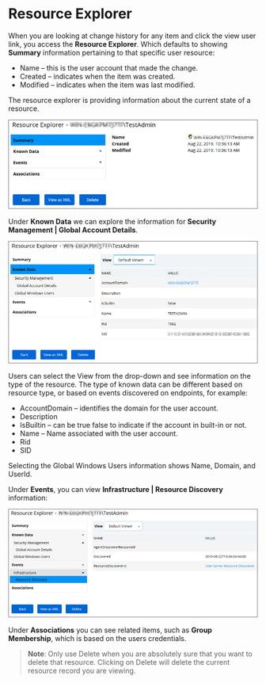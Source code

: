 [title]: # (. Resource Explorer)
[tags]: # (details)
[priority]: # (2110)
# Resource Explorer

When you are looking at change history for any item and click the view user link, you access the __Resource Explorer__.
Which defaults to showing __Summary__ information pertaining to that specific user resource:

* Name – this is the user account that made the change.
* Created – indicates when the item was created.
* Modified – indicates when the item was last modified.

The resource explorer is providing information about the current state of a resource.

![Resource Explorer Summary](images/resource-explorer/summary.png)

Under __Known Data__ we can explore the information for __Security Management | Global Account Details__.

![Known Data](images/resource-explorer/known-data.png)

Users can select the View from the drop-down and see information on the type of the resource. The type of known data can be different based on resource type, or based on events discovered on endpoints, for example:

* AccountDomain – identifies the domain for the user account.
* Description
* IsBuiltin – can be true false to indicate if the account in built-in or not.
* Name – Name associated with the user account.
* Rid
* SID

Selecting the Global Windows Users information shows Name, Domain, and UserId.

Under __Events__, you can view __Infrastructure | Resource Discovery__
information:

![Events](images/resource-explorer/events.png)

Under __Associations__ you can see related items, such as __Group Membership__, which is based on the users credentials.

>**Note**:
>Only use Delete when you are absolutely sure that you want to delete that resource. Clicking on Delete will delete the current resource record you are viewing.
